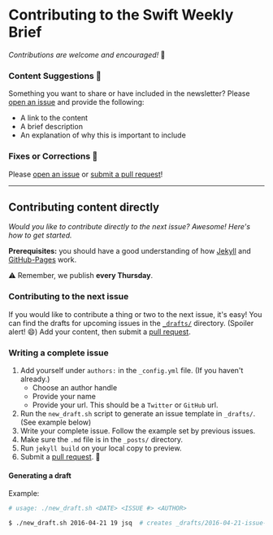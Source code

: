 # Contributing to the Swift Weekly Brief

*Contributions are welcome and encouraged!* :tada:

### Content Suggestions :memo:

Something you want to share or have included in the newsletter? Please [open an issue][issueLink] and provide the following:

- A link to the content
- A brief description
- An explanation of why this is important to include

### Fixes or Corrections :bug:

Please [open an issue][issueLink] or [submit a pull request][prLink]!

--------------------------------

## Contributing content directly

*Would you like to contribute directly to the next issue? Awesome! Here's how to get started.*

**Prerequisites:** you should have a good understanding of how [Jekyll](http://jekyllrb.com) and [GitHub-Pages](https://pages.github.com) work.

:warning: Remember, we publish **every Thursday**.

### Contributing to the next issue

If you would like to contribute a thing or two to the next issue, it's easy! You can find the drafts for upcoming issues in the [`_drafts/`](https://github.com/SwiftWeekly/swiftweekly.github.io/tree/master/_drafts) directory. (Spoiler alert! :smile:) Add your content, then submit a [pull request][prLink].

### Writing a complete issue

1. Add yourself under `authors:` in the `_config.yml` file. (If you haven't already.)
    - Choose an author handle
    - Provide your name
    - Provide your url. This should be a `Twitter` or `GitHub` url.
2. Run the `new_draft.sh` script to generate an issue template in `_drafts/`. (See example below)
3. Write your complete issue. Follow the example set by previous issues.
4. Make sure the `.md` file is in the `_posts/` directory.
5. Run `jekyll build` on your local copy to preview.
6. Submit a [pull request][prLink]. :tada:

#### Generating a draft

Example:

```bash
# usage: ./new_draft.sh <DATE> <ISSUE #> <AUTHOR>

$ ./new_draft.sh 2016-04-21 19 jsq  # creates _drafts/2016-04-21-issue-19.md 
```

[issueLink]:https://github.com/SwiftWeekly/swiftweekly.github.io/issues/new
[prLink]:https://github.com/SwiftWeekly/swiftweekly.github.io/compare
